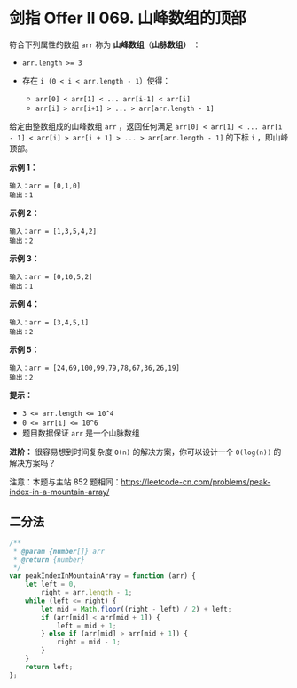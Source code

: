 # 剑指 Offer II 069. 山峰数组的顶部

符合下列属性的数组 `arr` 称为 **山峰数组**（**山脉数组）** ：

-   `arr.length >= 3`

-   存在 `i`（`0 < i < arr.length - 1`）使得：

    -   `arr[0] < arr[1] < ... arr[i-1] < arr[i]`
    -   `arr[i] > arr[i+1] > ... > arr[arr.length - 1]`

给定由整数组成的山峰数组 `arr` ，返回任何满足 `arr[0] < arr[1] < ... arr[i - 1] < arr[i] > arr[i + 1] > ... > arr[arr.length - 1]` 的下标 `i` ，即山峰顶部。

**示例 1：**

```
输入：arr = [0,1,0]
输出：1
```

**示例 2：**

```
输入：arr = [1,3,5,4,2]
输出：2
```

**示例 3：**

```
输入：arr = [0,10,5,2]
输出：1
```

**示例 4：**

```
输入：arr = [3,4,5,1]
输出：2
```

**示例 5：**

```
输入：arr = [24,69,100,99,79,78,67,36,26,19]
输出：2
```

**提示：**

-   `3 <= arr.length <= 10^4`
-   `0 <= arr[i] <= 10^6`
-   题目数据保证 `arr` 是一个山脉数组

**进阶：** 很容易想到时间复杂度 `O(n)` 的解决方案，你可以设计一个 `O(log(n))` 的解决方案吗？

注意：本题与主站 852 题相同：https://leetcode-cn.com/problems/peak-index-in-a-mountain-array/

## 二分法

```js
/**
 * @param {number[]} arr
 * @return {number}
 */
var peakIndexInMountainArray = function (arr) {
    let left = 0,
        right = arr.length - 1;
    while (left <= right) {
        let mid = Math.floor((right - left) / 2) + left;
        if (arr[mid] < arr[mid + 1]) {
            left = mid + 1;
        } else if (arr[mid] > arr[mid + 1]) {
            right = mid - 1;
        }
    }
    return left;
};
```
